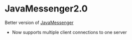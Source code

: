 # JavaMessenger2.0
Better version of [JavaMessenger](https://github.com/aeolyus/JavaMessenger)
- Now supports multiple client connections to one server
